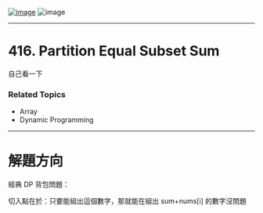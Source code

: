 [![image](https://img.shields.io/badge/Leetcode-Link-blue?logo=leetcode)](https://leetcode.com/problems/partition-equal-subset-sum/description/)
![image](https://img.shields.io/badge/Difficulty-Medium-yellow)

---

# 416. Partition Equal Subset Sum

自己看一下

### Related Topics

- Array
- Dynamic Programming
  
---

# 解題方向

經典 DP 背包問題：

切入點在於：只要能組出這個數字，那就能在組出 sum+nums[i] 的數字沒問題